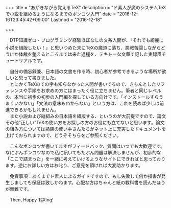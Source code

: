 +++
title = "あがきながら覚えるTeX"
description = "ド素人が魔のシステムTeXで小説を組めるようになるまでのポンコツ入門"
date = "2016-12-16T23:45:42+09:00"
Lastmod = "2016-12-18"

+++

&#x3000;DTP知識ゼロ・プログラミング経験ほぼなしの文系人間が、「それでも綺麗に<ruby>小説<rp>（</rp><rt>・・</rt><rp>）</rp></ruby>を組版したい！」と思いつめた末にTeXの魔道に落ち、悪戦苦闘しながらどうにか体裁を整えるところまでは来た過程を、テキトーな文章で記した実録風チュートリアルです。

　自分の備忘録兼、日本語の文書を作る時、初心者が参考できるような場所が欲しいと思って書きました。  
　とにかくTeXのての字も知らなかった人間が書いてるので、きちんとしたリファレンスや手順をお求めの方にはまったく役に立ちません。筆者と同じレベルの、本当に初歩の初歩の入門編を探している方向けです。「インストールすらうまくいかない」「文法の意味もわからない」という方は、これを読めば少しは前進できるかもしれません。  
　また小説および縦組みの日本語を組版する、というのが大前提ですので、論文その他"正しい"TeXの使い方をお探しの方のお役にも立てないと思います。論文の組み方については熟練の使い手さんたちがネット上に充実したドキュメントを上げておられますので、どうぞそちらをご参照ください。

　こんなポンコツが書いてますがフィードバック、質問はいつでも大歓迎です。なにぶんポンコツなので私に訊いてもたぶん問題は解決しませんが、初歩的な「ここで詰まった」を一緒に考えていけるようなサイトにできればと思っております。逆にお詳しい方はお叱り、ご意見を頂ければ大変助かります。

　免責事項：あくまでド素人によるガイドですので、もし失敗して何か損害が発生しましても保証は致しかねます。心配な方はちゃんと紙の教科書を読んだほうが無難です。

　Then, Happy T<span style = "line-height: 0; text-transform: uppercase;margin-left: -0.140em; margin-right: -0.102em;vertical-align: -0.161em; ">e</span>Xing!

